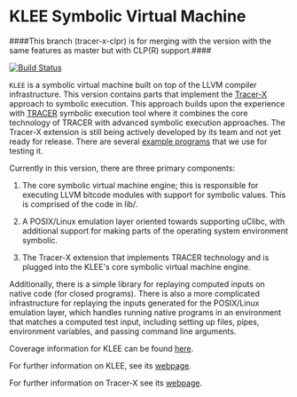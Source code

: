 KLEE Symbolic Virtual Machine
=============================
####This branch (tracer-x-clpr) is for merging with the version with the same features as master but with CLP(R) support.####

[![Build Status](https://travis-ci.org/klee/klee.svg?branch=master)](https://travis-ci.org/klee/klee)

`KLEE` is a symbolic virtual machine built on top of the LLVM compiler
infrastructure. This version contains parts that implement the
[Tracer-X](http://paella.ddns.comp.nus.edu.sg/tracerx/) approach to
symbolic execution. This approach builds upon the experience with
[TRACER](http://paella.ddns.comp.nus.edu.sg/tracer) symbolic execution
tool where it combines the core technology of TRACER with advanced
symbolic execution approaches. The Tracer-X extension is still being
actively developed by its team and not yet ready for release. There
are several [example
programs](https://github.com/feliciahalim/klee-examples) that we use
for testing it.

Currently in this version, there are three primary components:

  1. The core symbolic virtual machine engine; this is responsible for
     executing LLVM bitcode modules with support for symbolic
     values. This is comprised of the code in lib/.

  2. A POSIX/Linux emulation layer oriented towards supporting uClibc,
     with additional support for making parts of the operating system
     environment symbolic.

  3. The Tracer-X extension that implements TRACER technology and is
     plugged into the KLEE's core symbolic virtual machine engine.

Additionally, there is a simple library for replaying computed inputs
on native code (for closed programs). There is also a more complicated
infrastructure for replaying the inputs generated for the POSIX/Linux
emulation layer, which handles running native programs in an
environment that matches a computed test input, including setting up
files, pipes, environment variables, and passing command line
arguments.

Coverage information for KLEE can be found [here](http://vm-klee.doc.ic.ac.uk:55555/index.html).

For further information on KLEE, see its [webpage](http://klee.github.io/).

For further information on Tracer-X see its [webpage](http://paella.ddns.comp.nus.edu.sg/tracerx).
